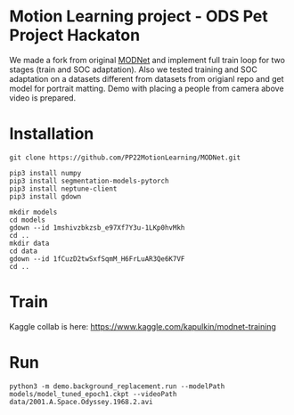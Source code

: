 # Motion Learning project - ODS Pet Project Hackaton

We made a fork from original [MODNet](https://github.com/ZHKKKe/MODNet) and implement full train loop for two stages (train and SOC adaptation). Also we tested training and SOC adaptation on a datasets different from datasets from origianl repo and get model for portrait matting. Demo with placing a people from camera above video is prepared.

# Installation

```
git clone https://github.com/PP22MotionLearning/MODNet.git

pip3 install numpy
pip3 install segmentation-models-pytorch
pip3 install neptune-client
pip3 install gdown

mkdir models
cd models
gdown --id 1mshivzbkzsb_e97Xf7Y3u-1LKp0hvMkh
cd ..
mkdir data
cd data
gdown --id 1fCuzD2twSxfSqmM_H6FrLuAR3Qe6K7VF
cd ..
```

# Train

Kaggle collab is here: https://www.kaggle.com/kapulkin/modnet-training

# Run
```
python3 -m demo.background_replacement.run --modelPath models/model_tuned_epoch1.ckpt --videoPath data/2001.A.Space.Odyssey.1968.2.avi
```